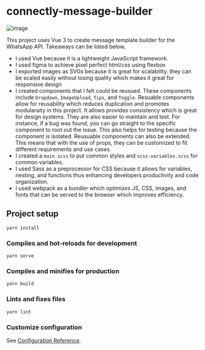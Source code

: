 # connectly-message-builder

![image](https://github.com/valentinaperic/connectly-message-builder/assets/17259336/a8d3db01-266d-4011-a5c3-c9829667b34b)

This project uses Vue 3 to create message template builder for the WhatsApp API. Takeaways can be listed below, 
* I used Vue because it is a lightweight JavaScript framework. 
* I used figma to achieve pixel perfect html/css using flexbox
* I exported images as SVGs because it is great for scalability. they can be scaled easily without losing quality which makes it great for responsive design
* I created components that I felt could be reusued. These components include `Dropdown`, `ImageUpload`, `Tips`, and `Toggle`. Resuable components allow for reusability which reduces duplication and promotes modularaity in this project. It allows provides consistency which is great for design systems. They are also easier to maintain and test. For instance, if a bug was found, you can go straight to the specific component to root out the issue. This also helps for testing because the component is isolated. Reusuable components can also be extended. This means that with the use of props, they can be customized to fit different requirements and use cases.
* I created a `main.scss` to put common styles and `scss-variables.scss` for common variables. 
* I used Sass as a preprocessor for CSS because it allows for variables, nesting, and functions thus enhancing developers productivity and code organization.
* I used webpack as a bundler which optimizes JS, CSS, images, and fonts that can be served to the browser which improves efficiency. 

## Project setup
```
yarn install
```

### Compiles and hot-reloads for development
```
yarn serve
```

### Compiles and minifies for production
```
yarn build
```

### Lints and fixes files
```
yarn lint
```

### Customize configuration
See [Configuration Reference](https://cli.vuejs.org/config/).
